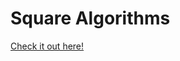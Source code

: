 # Square Algorithms

[Check it out here!](https://lukezirngibl.github.io/square-algorithms/example/build)
